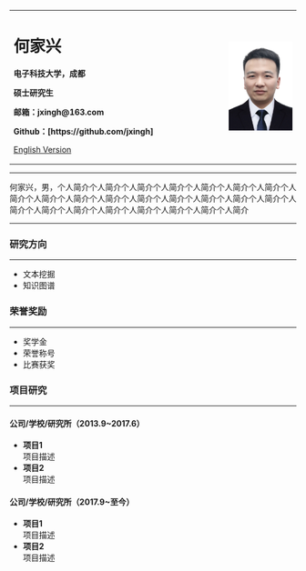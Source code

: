 <div>
<table border="0">
  <tr>
    <td width="75%">
      <h1>何家兴</h1>
      <p><b>电子科技大学，成都</b></p>
      <p><b>硕士研究生</b></p>
      <p><b>邮箱：jxingh@163.com</b></p>
      <p><b>Github：[https://github.com/jxingh]</b></p>
      <p><a href="/index-en.html">English Version</a></p>
    </td>
    <td width="25%">
      <img src="/jxingh.jpg" width="100%">
    </td>
  </tr>
</table>
</div>

---

何家兴，男，个人简介个人简介个人简介个人简介个人简介个人简介个人简介个人简介个人简介个人简介个人简介个人简介个人简介个人简介个人简介个人简介个人简介个人简介个人简介个人简介个人简介个人简介个人简介个人简介

---

### 研究方向
---

- 文本挖掘
- 知识图谱

### 荣誉奖励
---

- 奖学金
- 荣誉称号
- 比赛获奖

### 项目研究
---

#### 公司/学校/研究所（2013.9~2017.6）
- **项目1**  
项目描述
- **项目2**  
项目描述

#### 公司/学校/研究所（2017.9~至今）
- **项目1**  
项目描述
- **项目2**  
项目描述
